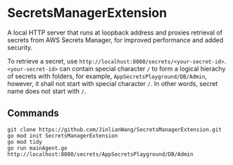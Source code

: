 # SecretsManagerExtension
A local HTTP server that runs at loopback address and proxies retrieval of secrets from AWS Secrets Manager, for improved performance and added security.

To retrieve a secret, use ```http://localhost:8080/secrets/<your-secret-id>```. ```<your-secret-id>``` can contain special character ```/``` to form a logical hierachy of secrets with folders, for example, ```AppSecretsPlayground/DB/Admin```, however, it shall not start with special character ```/```. In other words, secret name does not start with ```/```. 


## Commands

```
git clone https://github.com/JinlianWang/SecretsManagerExtension.git
go mod init SecretsManagerExtension
go mod tidy
go run mainAgent.go
http://localhost:8080/secrets/AppSecretsPlayground/DB/Admin
```
